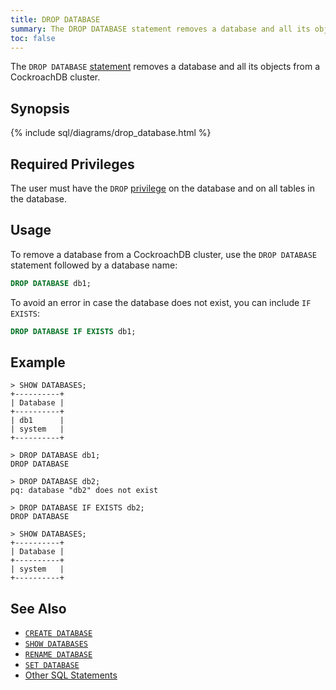```yaml
---
title: DROP DATABASE
summary: The DROP DATABASE statement removes a database and all its objects from a CockroachDB cluster.
toc: false
---
```


The `DROP DATABASE` [statement](sql-statements.html) removes a database and all its objects from a CockroachDB cluster. 

<div id="toc"></div>

## Synopsis

{% include sql/diagrams/drop_database.html %}

## Required Privileges

The user must have the `DROP` [privilege](privileges.html) on the database and on all tables in the database. 

## Usage

To remove a database from a CockroachDB cluster, use the `DROP DATABASE` statement followed by a database name:

~~~ sql
DROP DATABASE db1;
~~~

To avoid an error in case the database does not exist, you can include `IF EXISTS`:

~~~ sql
DROP DATABASE IF EXISTS db1;
~~~

## Example

~~~
> SHOW DATABASES;
+----------+
| Database |
+----------+
| db1      |
| system   |
+----------+

> DROP DATABASE db1;
DROP DATABASE

> DROP DATABASE db2;
pq: database "db2" does not exist

> DROP DATABASE IF EXISTS db2;
DROP DATABASE

> SHOW DATABASES;
+----------+
| Database |
+----------+
| system   |
+----------+
~~~

## See Also

- [`CREATE DATABASE`](create-database.html)
- [`SHOW DATABASES`](show-databases.html)
- [`RENAME DATABASE`](rename-database.html)
- [`SET DATABASE`](set-database.html)
- [Other SQL Statements](sql-statements.html)
